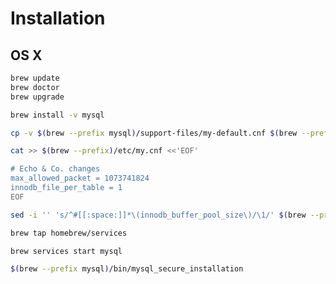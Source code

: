 # Installation

## OS X

```sh
brew update
brew doctor
brew upgrade
```

```sh
brew install -v mysql
```

```sh
cp -v $(brew --prefix mysql)/support-files/my-default.cnf $(brew --prefix)/etc/my.cnf
```

```sh
cat >> $(brew --prefix)/etc/my.cnf <<'EOF'

# Echo & Co. changes
max_allowed_packet = 1073741824
innodb_file_per_table = 1
EOF
```

```sh
sed -i '' 's/^#[[:space:]]*\(innodb_buffer_pool_size\)/\1/' $(brew --prefix)/etc/my.cnf
```

```sh
brew tap homebrew/services
```

```sh
brew services start mysql
```

```sh
$(brew --prefix mysql)/bin/mysql_secure_installation
```
